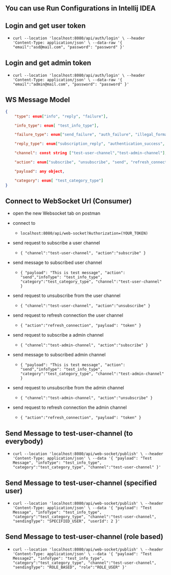 ## You can use Run Configurations in Intellij IDEA 

## Login and get user token

- `curl --location 'localhost:8080/api/auth/login' \
  --header 'Content-Type: application/json' \
  --data-raw '{
  "email":"asd@mail.com",
  "password": "password"
  }'`

## Login and get admin token

- `curl --location 'localhost:8080/api/auth/login' \
  --header 'Content-Type: application/json' \
  --data-raw '{
  "email":"admin@mail.com",
  "password": "password"
  }'`


## WS Message Model

```json
{
    "type": enum["info", "reply", "failure"],

    "info_type": enum[ "test_info_type"],

    "failure_type": enum["send_failure", "auth_failure", "illegal_format_failure", "action_type_failure", "auth_token_expired_failure", "missing_field_failure", "unknown_failure"],

    "reply_type": enum["subscription_reply", "authentication_success", "authentication_refresh_success"],

    "channel": const string ["test-user-channel","test-admin-channel"],

    "action": enum["subscribe", "unsubscribe", "send", "refresh_connection"],

    "payload": any object,

    "category": enum[ "test_category_type"]
}
```

## Connect to WebSocket Url (Consumer)

- open the new Websocket tab on postman

- connect to 
    +  `localhost:8080/api/web-socket?Authorization=(YOUR_TOKEN)`

- send request to subscribe a user channel
  + `{
  "channel":"test-user-channel",
  "action":"subscribe"
  }`

- send message to subscribed user channel
    + `{ "payload": "This is test message", "action": "send","infoType": "test_info_type", "category":"test_category_type", "channel":"test-user-channel" }`

- send request to unsubscribe from the user channel
  + `{
    "channel":"test-user-channel",
    "action":"unsubscribe"
    }`

- send request to refresh connection the user channel
  + `{
    "action":"refresh_connection",
    "payload": "token"
    }
    `

- send request to subscribe a admin channel
    + `{
    "channel":"test-admin-channel",
    "action":"subscribe"
    }`

- send message to subscribed admin channel
    + `{ "payload": "This is test message", "action": "send","infoType": "test_info_type", "category":"test_category_type", "channel":"test-admin-channel" }`

- send request to unsubscribe from the admin channel
  + `{
    "channel":"test-admin-channel",
    "action":"unsubscribe"
    }`

- send request to refresh connection the admin channel
  + `{
    "action":"refresh_connection",
    "payload": "token"
    }
    `

## Send Message to test-user-channel (to everybody)

-   `curl --location 'localhost:8080/api/web-socket/publish' \
    --header 'Content-Type: application/json' \
    --data '{
    "payload": "Test Message",
    "infoType": "test_info_type",
    "category":"test_category_type",
    "channel":"test-user-channel"
    }'`

## Send Message to test-user-channel (specified user)

- `curl --location 'localhost:8080/api/web-socket/publish' \
  --header 'Content-Type: application/json' \
  --data '{
  "payload": "Test Message",
  "infoType": "test_info_type",
  "category":"test_category_type",
  "channel":"test-user-channel",
  "sendingType": "SPECIFIED_USER",
  "userId": 2
  }'`

## Send Message to test-user-channel (role based)

- `curl --location 'localhost:8080/api/web-socket/publish' \
  --header 'Content-Type: application/json' \
  --data '{
  "payload": "Test Message2",
  "infoType": "test_info_type",
  "category":"test_category_type",
  "channel":"test-user-channel",
  "sendingType": "ROLE_BASED",
  "role":"ROLE_USER"
  }'`
